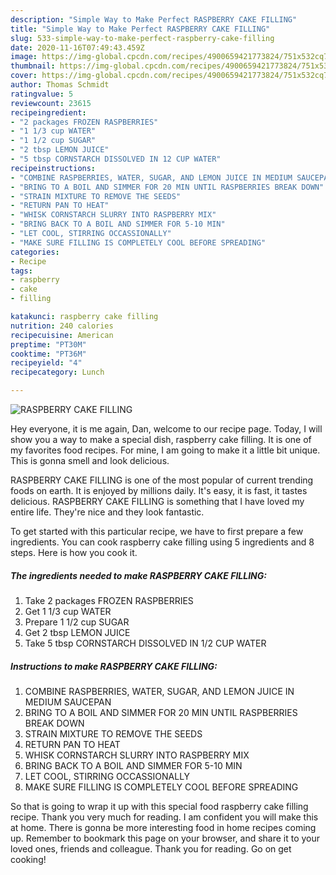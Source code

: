 ```yaml
---
description: "Simple Way to Make Perfect RASPBERRY CAKE FILLING"
title: "Simple Way to Make Perfect RASPBERRY CAKE FILLING"
slug: 533-simple-way-to-make-perfect-raspberry-cake-filling
date: 2020-11-16T07:49:43.459Z
image: https://img-global.cpcdn.com/recipes/4900659421773824/751x532cq70/raspberry-cake-filling-recipe-main-photo.jpg
thumbnail: https://img-global.cpcdn.com/recipes/4900659421773824/751x532cq70/raspberry-cake-filling-recipe-main-photo.jpg
cover: https://img-global.cpcdn.com/recipes/4900659421773824/751x532cq70/raspberry-cake-filling-recipe-main-photo.jpg
author: Thomas Schmidt
ratingvalue: 5
reviewcount: 23615
recipeingredient:
- "2 packages FROZEN RASPBERRIES"
- "1 1/3 cup WATER"
- "1 1/2 cup SUGAR"
- "2 tbsp LEMON JUICE"
- "5 tbsp CORNSTARCH DISSOLVED IN 12 CUP WATER"
recipeinstructions:
- "COMBINE RASPBERRIES, WATER, SUGAR, AND LEMON JUICE IN MEDIUM SAUCEPAN"
- "BRING TO A BOIL AND SIMMER FOR 20 MIN UNTIL RASPBERRIES BREAK DOWN"
- "STRAIN MIXTURE TO REMOVE THE SEEDS"
- "RETURN PAN TO HEAT"
- "WHISK CORNSTARCH SLURRY INTO RASPBERRY MIX"
- "BRING BACK TO A BOIL AND SIMMER FOR 5-10 MIN"
- "LET COOL, STIRRING OCCASSIONALLY"
- "MAKE SURE FILLING IS COMPLETELY COOL BEFORE SPREADING"
categories:
- Recipe
tags:
- raspberry
- cake
- filling

katakunci: raspberry cake filling 
nutrition: 240 calories
recipecuisine: American
preptime: "PT30M"
cooktime: "PT36M"
recipeyield: "4"
recipecategory: Lunch

---
```



![RASPBERRY CAKE FILLING](https://img-global.cpcdn.com/recipes/4900659421773824/751x532cq70/raspberry-cake-filling-recipe-main-photo.jpg)

Hey everyone, it is me again, Dan, welcome to our recipe page. Today, I will show you a way to make a special dish, raspberry cake filling. It is one of my favorites food recipes. For mine, I am going to make it a little bit unique. This is gonna smell and look delicious.



RASPBERRY CAKE FILLING is one of the most popular of current trending foods on earth. It is enjoyed by millions daily. It's easy, it is fast, it tastes delicious. RASPBERRY CAKE FILLING is something that I have loved my entire life. They're nice and they look fantastic.


To get started with this particular recipe, we have to first prepare a few ingredients. You can cook raspberry cake filling using 5 ingredients and 8 steps. Here is how you cook it.

<!--inarticleads1-->

##### The ingredients needed to make RASPBERRY CAKE FILLING:

1. Take 2 packages FROZEN RASPBERRIES
1. Get 1 1/3 cup WATER
1. Prepare 1 1/2 cup SUGAR
1. Get 2 tbsp LEMON JUICE
1. Take 5 tbsp CORNSTARCH DISSOLVED IN 1/2 CUP WATER




<!--inarticleads2-->

##### Instructions to make RASPBERRY CAKE FILLING:

1. COMBINE RASPBERRIES, WATER, SUGAR, AND LEMON JUICE IN MEDIUM SAUCEPAN
1. BRING TO A BOIL AND SIMMER FOR 20 MIN UNTIL RASPBERRIES BREAK DOWN
1. STRAIN MIXTURE TO REMOVE THE SEEDS
1. RETURN PAN TO HEAT
1. WHISK CORNSTARCH SLURRY INTO RASPBERRY MIX
1. BRING BACK TO A BOIL AND SIMMER FOR 5-10 MIN
1. LET COOL, STIRRING OCCASSIONALLY
1. MAKE SURE FILLING IS COMPLETELY COOL BEFORE SPREADING




So that is going to wrap it up with this special food raspberry cake filling recipe. Thank you very much for reading. I am confident you will make this at home. There is gonna be more interesting food in home recipes coming up. Remember to bookmark this page on your browser, and share it to your loved ones, friends and colleague. Thank you for reading. Go on get cooking!
